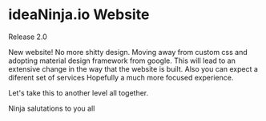 # ideaNinja.io Website

Release 2.0

New website! No more shitty design. 
Moving away from custom css and adopting material design framework from google. This will lead to an extensive change in the way that the website is built. 
Also you can expect a diferent set of services
Hopefully a much more focused experience.

Let's take this to another level all together.

Ninja salutations to you all